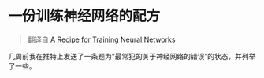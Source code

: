 # 一份训练神经网络的配方

> 翻译自 [A Recipe for Training Neural Networks](http://karpathy.github.io/2019/04/25/recipe/)

几周前我在推特上发送了一条题为“最常犯的关于神经网络的错误”的状态，并列举了一些。